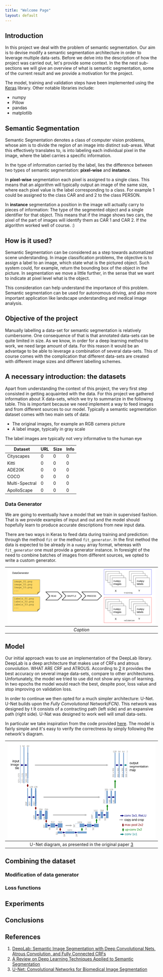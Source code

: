 ```yaml
---
title: "Welcome Page"
layout: default
---
```


<!--
<ul>
  {% for post in site.posts %}
    <li>
      <a href="{{ site.baseurl }}{{ post.url }}">{{ post.title }}</a>
      {{ post.excerpt }}
    </li>
  {% endfor %}
</ul>
-->

## Introduction

In this project we deal with the problem of semantic segmentation. Our aim is to devise modify a semantic segmentation
architecture in order to leverage multiple data-sets. Before we delve into the description of how the project was carried out, let's provide some context.
In the the nest sub-sections we will give an overview of what is semantic segmentation, some of the current result and we provide a motivation for the project.

The model, training and validation steps have been implemented using the [Keras](https://keras.io/) library. Other notable libraries include:

* numpy
* Pillow
* pandas
* matplotlib

## Semantic Segmentation

Semantic Segmentation denotes a class of computer vision problems, whose aim is to divide the region of an image into distinct
sub-areas. What this effectively translates to, is into labeling each individual pixel in the image, where the label carries a specific information.

In the type of information carried by the label, lies the difference between two types of semantic segmentation: **pixel-wise** and **instance**.

In **pixel-wise** segmentation each pixel is assigned to a single class. This means that an algorithm will typically output an image of the same size, where each pixel value is the label corresponding to a class. For example 1 could be assigned to the class CAR and and 2 to the class PERSON.

In **instance** segmentation a position in the image will actually carry to pieces of information: The type of the segmented object and a single identifier for that object. This means
that if the image shows two cars, the pixel of the part of images will identify them as CAR 1 and CAR 2. If the algorithm worked well of course. :)

## How is it used?

Semantic Segmentation can be considered as a step towards automatized scene understanding. In image classification problems, the objective is to assign a label to an image, which state what is the pictured object. Such system could, for example, return the bounding box of the object in the picture. In segmentation we move a little further, in the sense that we want to indicate at pixel level what is the object.

This consideration can help understand the importance of this problem. Semantic segmentation can be used for autonomous driving, and also more important application like landscape understanding and medical image analysis. 

## Objective of the project

Manually labelling a data-set for semantic segmentation is relatively cumbersome. One consequence of that is that annotated data-sets can be quite limited in size. As we know, in order for
a deep learning method to work, we need large amount of data. For this reason it would be an advantage to be able to leverage a combination of several data-sets. This of course comes with the complication that different data-sets are created with different image sizes and different labelling schemes.

## A necessary introduction: the datasets

Apart from understanding the context of this project, the very first step consisted in getting acquainted with the data. For this project we gathered information about X data-sets, which we try to summarize in the following table. This is important because we need implement a way to feed images and from different sources to our model. Typically a semantic segmentation dataset comes with two main sets of data:

* The original images, for example an RGB camera picture
* A label image, typically in gray scale

The label images are typically not very informative to the human eye


| Dataset        | URL | Size | Info |
|----------------|-----|------|------|
| Cityscapes     | 0   | 0    | 0    |
| Kitti          | 0   | 0    | 0    |
| ADE20K         | 0   | 0    | 0    |
| COCO           | 0   | 0    | 0    |
| Multi-Spectral | 0   | 0    | 0    |
| ApolloScape    | 0   | 0    | 0    |

### Data Generator

We are going to eventually have a model that we train in supervised fashion. That is we provide examples of input and out and the model should hopefully learn to produce accurate descriptions from new input data.

There are two ways in Keras to feed data during training and prediction: through the method `fit` or the method `fit_generator`. In the first method the data is expected to be already in a `numpy` array format, whereas with `fit_generator` one must provide a generator instance. In foresight of the need to combine batches of images from different sources, we opted to write a custom generator.

|![alt text](images/DataGenerator_01.png "Data Generator Diagram")|
|:--:| 
| *Caption* |

## Model

Our initial approach was to use an implementation of the DeepLab library. DeepLab is a deep architecture that makes use of CRFs and atrous convolution. WHAT ARE CRF and ATROUS. According to [2](#references) it provides the best accuracy on several image data-sets, compare to other architectures. Unfortunately, the model we tried to use did not show any sign of learning. In two epochs the model would reach the best, despite poor, loss value and stop improving on validation loss.

In order to continue we then opted for a much simpler architecture: U-Net. U-Net builds upon the *Fully Convolutional Network(FCN)*. This network was designed by t
It consists of a contracting path (left side) and an expansive path (right side). U-Nat was designed to work well will small data-sets. 

In particular we take inspiration from the code provided [here](https://github.com/zhixuhao/unet/blob/master/model.py). The model is fairly simple and it's easy to verify the correctness by simply following the network's diagram.

|![unet](images/U-Net_Image.png "U-Net Diagram")|
|:--:|
| U-Net diagram, as presented in the original paper [3](#references) |

## Combining the dataset

### Modification of data generator

### Loss functions

## Experiments

## Conclusions

## References

1. [DeepLab: Semantic Image Segmentation with Deep Convolutional Nets, Atrous Convolution, and Fully Connected CRFs](https://arxiv.org/abs/1606.00915)
2. [A Review on Deep Learning Techniques Applied to Semantic Segmentation](https://arxiv.org/abs/1704.06857)
3. [U-Net: Convolutional Networks for Biomedical Image Segmentation](https://arxiv.org/abs/1505.04597)

